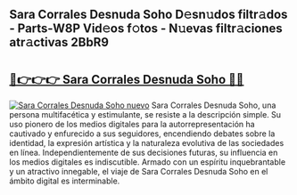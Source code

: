 ## Sara Corrales Desnuda Soho D𝚎sn𝚞dos filtr𝚊dos - Parts-W8P Vid𝚎os f𝚘tos - N𝚞evas filtr𝚊ciones atr𝚊ctivas 2BbR9

# <h2><a href="http://mb134j.tromn.icu/?c=Sara+Corrales+Desnuda+Soho">🔗👉👉👉 Sara Corrales Desnuda Soho 🔗🔗</a></h2>

[![Sara Corrales Desnuda Soho nuevo](https://i.imgur.com/pEAQMta.gif)](http://mb134j.tromn.icu/?c=Sara+Corrales+Desnuda+Soho)
Sara Corrales Desnuda Soho, una persona multifacética y estimulante, se resiste a la descripción simple. Su uso pionero de los medios digitales para la autorrepresentación ha cautivado y enfurecido a sus seguidores, encendiendo debates sobre la identidad, la expresión artística y la naturaleza evolutiva de las sociedades en línea. Independientemente de sus decisiones futuras, su influencia en los medios digitales es indiscutible. Armado con un espíritu inquebrantable y un atractivo innegable, el viaje de Sara Corrales Desnuda Soho en el ámbito digital es interminable.
